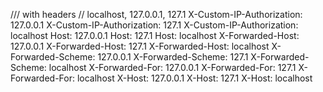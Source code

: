 /// with headers // localhost, 127.0.0.1, 127.1
X-Custom-IP-Authorization: 127.0.0.1
X-Custom-IP-Authorization: 127.1
X-Custom-IP-Authorization: localhost
Host: 127.0.0.1
Host: 127.1
Host: localhost
X-Forwarded-Host: 127.0.0.1
X-Forwarded-Host: 127.1
X-Forwarded-Host: localhost
X-Forwarded-Scheme: 127.0.0.1
X-Forwarded-Scheme: 127.1
X-Forwarded-Scheme: localhost
X-Forwarded-For: 127.0.0.1
X-Forwarded-For: 127.1
X-Forwarded-For: localhost
X-Host: 127.0.0.1
X-Host: 127.1
X-Host: localhost